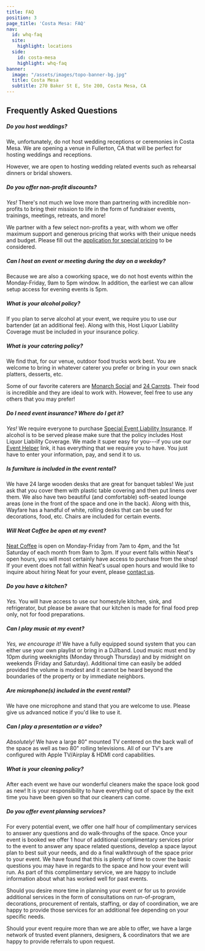 ```yaml
---
title: FAQ
position: 3
page_title: 'Costa Mesa: FAQ'
nav:
  id: whq-faq
  site:
    highlight: locations
  side:
    id: costa-mesa
    highlight: whq-faq
banner:
  image: "/assets/images/topo-banner-bg.jpg"
  title: Costa Mesa
  subtitle: 270 Baker St E, Ste 200, Costa Mesa, CA
---
```


## Frequently Asked Questions

##### Do you host weddings?

We, unfortunately, do not host wedding receptions or ceremonies in Costa Mesa. We are opening a venue in Fullerton, CA that will be perfect for hosting weddings and receptions.

However, we are open to hosting wedding related events such as rehearsal dinners or bridal showers.

##### Do you offer non-profit discounts?

_Yes!_ There's not much we love more than partnering with incredible non-profits to bring their mission to life in the form of fundraiser events, trainings, meetings, retreats, and more!

We partner with a few select non-profits a year, with whom we offer maximum support and generous pricing that works with their unique needs and budget. Please fill out the [application for special pricing](https://wayfare.typeform.com/to/XTHGhD) to be considered.

##### Can I host an event or meeting during the day on a weekday?

Because we are also a coworking space, we do not host events within the Monday-Friday, 9am to 5pm window. In addition, the earliest we can allow setup access for evening events is 5pm.

##### What is your alcohol policy?

If you plan to serve alcohol at your event, we require you to use our bartender (at an additional fee). Along with this, Host Liquor Liability Coverage must be included in your insurance policy.

##### What is your catering policy?

We find that, for our venue, outdoor food trucks work best. You are welcome to bring in whatever caterer you prefer or bring in your own snack platters, desserts, etc.

Some of our favorite caterers are [Monarch Social](http://www.monarch-social.com/) and [24 Carrots](http://24carrots.com/). Their food is incredible and they are ideal to work with. However, feel free to use any others that you may prefer!

##### Do I need event insurance? Where do I get it?

_Yes!_ We require everyone to purchase [Special Event Liability Insurance](https://www.theeventhelper.com/#uHX7lU). If alcohol is to be served please make sure that the policy includes Host Liquor Liability Coverage. We made it super easy for you---if you use our [Event Helper](https://www.theeventhelper.com/#uHX7lU) link, it has everything that we require you to have. You just have to enter your information, pay, and send it to us.

##### Is furniture is included in the event rental?

We have 24 large wooden desks that are great for banquet tables! We just ask that you cover them with plastic table covering and then put linens over them. We also have two beautiful (and comfortable) soft-seated lounge areas (one in the front of the space and one in the back). Along with this, Wayfare has a handful of white, rolling desks that can be used for decorations, food, etc. Chairs are included for certain events.

##### Will Neat Coffee be open at my event?

[Neat Coffee](http://www.neat.coffee/) is open on Monday-Friday from 7am to 4pm, and the 1st Saturday of each month from 9am to 3pm. If your event falls within Neat's open hours, you will most certainly have access to purchase from the shop! If your event does not fall within Neat's usual open hours and would like to inquire about hiring Neat for your event, please [contact us](/locations/costa-mesa/contact).

##### Do you have a kitchen?

_Yes._ You will have access to use our homestyle kitchen, sink, and refrigerator, but please be aware that our kitchen is made for final food prep only, not for food preparations.

##### Can I play music at my event?

_Yes, we encourage it!_ We have a fully equipped sound system that you can either use your own playlist or bring in a DJ/band. Loud music must end by 10pm during weeknights (Monday through Thursday) and by midnight on weekends (Friday and Saturday). Additional time can easily be added provided the volume is modest and it cannot be heard beyond the boundaries of the property or by immediate neighbors.

##### Are microphone(s) included in the event rental?

We have one microphone and stand that you are welcome to use. Please give us advanced notice if you'd like to use it.

##### Can I play a presentation or a video?

_Absolutely!_ We have a large 80" mounted TV centered on the back wall of the space as well as two 80" rolling televisions. All of our TV's are configured with Apple TV/Airplay & HDMI cord capabilities.

##### What is your cleaning policy?

After each event we have our wonderful cleaners make the space look good as new! It is your responsibility to have everything out of space by the exit time you have been given so that our cleaners can come.

##### Do you offer event planning services?

For every potential event, we offer one half hour of complimentary services to answer any questions and do walk-throughs of the space. Once your event is booked we offer 1 hour of additional complimentary services prior to the event to answer any space related questions, develop a space layout plan to best suit your needs, and do a final walkthrough of the space prior to your event. We have found that this is plenty of time to cover the basic questions you may have in regards to the space and how your event will run. As part of this complimentary service, we are happy to include information about what has worked well for past events.

Should you desire more time in planning your event or for us to provide additional services in the form of consultations on run-of-program, decorations, procurement of rentals, staffing, or day of coordination, we are happy to provide those services for an additional fee depending on your specific needs.

Should your event require more than we are able to offer, we have a large network of trusted event planners, designers, & coordinators that we are happy to provide referrals to upon request.
